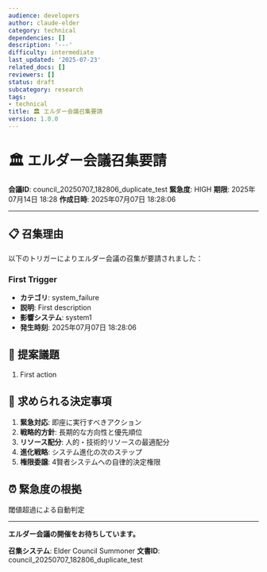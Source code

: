 ```yaml
---
audience: developers
author: claude-elder
category: technical
dependencies: []
description: '---'
difficulty: intermediate
last_updated: '2025-07-23'
related_docs: []
reviewers: []
status: draft
subcategory: research
tags:
- technical
title: 🏛️ エルダー会議召集要請
version: 1.0.0
---
```


# 🏛️ エルダー会議召集要請

**会議ID**: council_20250707_182806_duplicate_test
**緊急度**: HIGH
**期限**: 2025年07月14日 18:28
**作成日時**: 2025年07月07日 18:28:06

---

## 📋 **召集理由**

以下のトリガーによりエルダー会議の召集が要請されました：


### First Trigger
- **カテゴリ**: system_failure
- **説明**: First description
- **影響システム**: system1
- **発生時刻**: 2025年07月07日 18:28:06


## 📝 **提案議題**

1. First action

## 🎯 **求められる決定事項**

1. **緊急対応**: 即座に実行すべきアクション
2. **戦略的方針**: 長期的な方向性と優先順位
3. **リソース配分**: 人的・技術的リソースの最適配分
4. **進化戦略**: システム進化の次のステップ
5. **権限委譲**: 4賢者システムへの自律的決定権限

## ⏰ **緊急度の根拠**

閾値超過による自動判定

---

**エルダー会議の開催をお待ちしています。**

**召集システム**: Elder Council Summoner
**文書ID**: council_20250707_182806_duplicate_test
